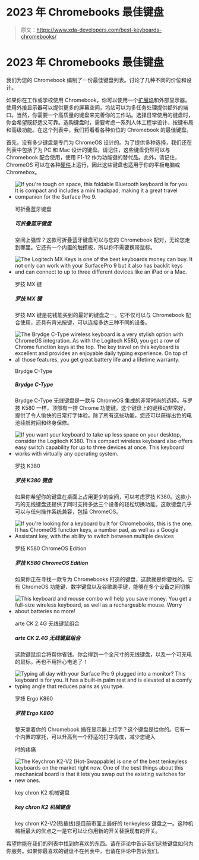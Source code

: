 # 2023 年 Chromebooks 最佳键盘

> 原文：<https://www.xda-developers.com/best-keyboards-chromebooks/>

# 2023 年 Chromebooks 最佳键盘

我们为您的 Chromebook 编制了一份最佳键盘列表。讨论了几种不同的价位和设计。

如果你在工作或学校使用 Chromebook，你可以使用一个[扩展坞](https://www.xda-developers.com/best-docking-stations-chromebooks/)和外部显示器。使用外接显示器可以提供更多的屏幕空间，坞站可以为多任务处理提供额外的端口。当然，你需要一个高质量的键盘来完善你的工作站。选择日常使用的键盘时，你会希望既舒适又可靠。选购键盘时，需要考虑一系列人体工程学设计、按键布局和高级功能。在这个列表中，我们将看看各种价位的 Chromebook 的最佳键盘。

首先，没有多少键盘是专门为 ChromeOS 设计的。为了提供多种选择，我们还在列表中包括了为 PC 和 Mac 设计的键盘。请记住，这些键盘仍然可以与 Chromebook 配合使用，使用 F1-12 作为功能键的替代品。此外，请记住，ChromeOS 可以在各种[硬件](https://www.xda-developers.com/install-chrome-os-non-chromebook-pc-tablet/)上运行，因此这些键盘也适用于你的平板电脑或 Chromebox。

*   <picture>![If you're tough on space, this foldable Bluetooth keyboard is for you. It is compact and includes a mini trackpad, making it a great travel companion for the Surface Pro 9.](img/6915206a6d4a129b6652ca679b72a13e.png)</picture>

    可折叠蓝牙键盘

    ##### 可折叠蓝牙键盘

    空间上强悍？这款可折叠蓝牙键盘可以与您的 Chromebook 配对，无论您走到哪里。它还有一个内置的触摸板，所以你不需要携带鼠标。

*   <picture>![The Logitech MX Keys is one of the best keyboards money can buy. It not only can work with your SurfacePro 9 but it also has backlit keys and can connect to up to three different devices like an iPad or a Mac.](img/4e717311cdfda9cb2fe3f6496c11ff43.png)</picture>

    罗技 MX 键

    ##### 罗技 MX 键

    罗技 MX 键是花钱能买到的最好的键盘之一。它不仅可以与 Chromebook 配合使用，还具有背光按键，可以连接多达三种不同的设备。

*   <picture>![The Brydge C-Type wireless keyboard is a very stylish option with ChromeOS integration. As with the Logitech K580, you get a row of Chrome function keys at the top. The key travel on this keyboard is excellent and provides an enjoyable daily typing experience. On top of all those features, you get great battery life and a lifetime warranty.](img/86067596d0b3c8c85c861426be2cb27a.png)</picture>

    Brydge C-Type

    ##### Brydge C-Type

    Brydge C-Type 无线键盘是一款与 ChromeOS 集成的非常时尚的选择。与罗技 K580 一样，顶部有一排 Chrome 功能键。这个键盘上的键移动非常好，提供了令人愉快的日常打字体验。除了所有这些功能，您还可以获得出色的电池续航时间和终身保修。

*   <picture>![If you want your keyboard to take up less space on your desktop, consider the Logitech K380\. This compact wireless keyboard also offers easy switch capability for up to three devices at once. This keyboard works with virtually any operating system.](img/52120acb282acc2fe8a5d960a57fcdbb.png)</picture>

    罗技 K380

    ##### 罗技 K380 键盘

    如果你希望你的键盘在桌面上占用更少的空间，可以考虑罗技 K380。这款小巧的无线键盘还提供了同时支持多达三个设备的轻松切换功能。这款键盘几乎可以与任何操作系统兼容，包括 ChromeOS。

*   <picture>![If you're looking for a keyboard built for Chromebooks, this is the one. It has ChromeOS function keys, a number pad, as well as a Google Assistant key, with the ability to switch between multiple devices](img/dff5c901b65e42a18d921cc6d2da8a3a.png)</picture>

    罗技 K580 ChromeOS Edition

    ##### 罗技 K580 ChromeOS Edition

    如果你正在寻找一款专为 Chromebooks 打造的键盘，这款就是你要找的。它有 ChromeOS 功能键、数字键盘以及谷歌助手键，能够在多个设备之间切换

*   <picture>![This keyboard and mouse combo will help you save money. You get a full-size wireless keyboard, as well as a rechargeable mouse. Worry about batteries no more!](img/d3bb4b8189a50526c49bc7ab5b57f433.png)</picture>

    arte CK 2.4G 无线键鼠组合

    ##### arte CK 2.4G 无线键鼠组合

    这款键鼠组合将帮你省钱。你会得到一个全尺寸的无线键盘，以及一个可充电的鼠标。再也不用担心电池了！

*   <picture>![Typing all day with your Surface Pro 9 plugged into a monitor? This keyboard is for you. It has a built-in palm rest and is elevated at a comfy typing angle that reduces pains as you type.](img/e8c22872324c8d16d81f137da73f3d7f.png)</picture>

    罗技 Ergo K860

    ##### 罗技 Ergo K860

    整天拿着你的 Chromebook 插在显示器上打字？这个键盘是给你的。它有一个内置的掌托，可以升高到一个舒适的打字角度，减少您键入

    时的疼痛
*   <picture>![The Keychron K2-V2 (Hot-Swappable) is one of the best tenkeyless keyboards on the market right now. One of the best things about this mechanical board is that it lets you swap out the existing switches for new ones.](img/8749aaff74c34865b10520d25edf9502.png)</picture>

    key chron K2 机械键盘

    ##### key chron K2 机械键盘

    key chron K2-V2(热插拔)是目前市面上最好的 tenkeyless 键盘之一。这种机械板最大的优点之一是它可以让你用新的开关替换现有的开关。

希望你能在我们的列表中找到你喜欢的东西。请在评论中告诉我们这些键盘如何为你服务。如果你最喜欢的键盘不在列表中，也请在评论中告诉我们。